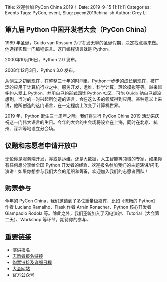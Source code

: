 Title: 欢迎参加 PyCon China 2019！
Date: 2019-9-15 11:11:11
Categories: Events
Tags:  PyCon, event,
Slug: pycon2019china-sh
Author: Grey Li

## 第九届 Python 中国开发者大会（PyCon China）

1989 年圣诞，Guido van Rossum 为了打发无聊的圣诞假期，决定找点事来做。他选择实现一门编程语言。这门编程语言就是 Python。

2000年10月16日，Python 2.0 发布。

2008年12月3日，Python 3.0 发布。

从创立之初到现在，在整整三十年的时间里，Python一步步的成长到现在，被广泛的应用于计算机行业之中。服务开发，运维，科学计算，理论模拟等等。越来越多的人爱上 Python，并用自己的形式回馈 Python 社区。可能 Guido 他自己都没想到，当时的一时兴起所创造的语言，会在这么多的领域得到应用。某种意义上来讲，他所创造的这门语言，在一定程度上改变了计算机世界。

2019 年，Python 诞生三十周年之际。我们将举行 PyCon China 2019 活动来庆祝这一门伟大语言的生日。今年的大会的主会场将设立在上海，同时在北京、杭州、深圳等地设立分会场。

## 议题和志愿者申请开放中

无论你是服务端开发，亦或是运维，还是大数据，人工智能等领域的专家，如果你有任何想分享给全国 Python 开发者的经验，欢迎报名参加我们的主题演讲/闪电演讲！如果你想参与我们大会的组织和筹备，欢迎加入我们的志愿者团队！

## 购票参与

今年的 PyCon China，我们邀请到了多位重量级嘉宾，比如《流畅的 Python》作者 Luciano Ramalho、Flask 作者 Armin Ronacher、Python 核心开发者 Giampaolo Rodola 等。除此之外，我们还新加入了闪电演讲、Tutorial（大会第二天）、Workshop 等环节，期待你的参与~

## 重要链接

- [演讲报名](https://jinshuju.net/f/BH2z26)
- [志愿者报名链接](https://jinshuju.net/f/ibpDI3)
- [购票链接及详细日程](https://www.bagevent.com/event/5293611)
- [大会网站](https://pyconchina.org.cn/)
- [官方公众号](https://pychina.org#gh)
